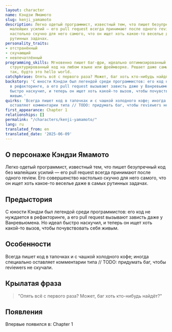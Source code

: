 ```yaml
---
layout: character
name: Кэндзи Ямамото
slug: kenji_yamamoto
description: Легко одетый программист, известный тем, что пишет безупречный код без
  малейших усилий — его pull request всегда принимают после одного review. Его совершенство
  настолько скучно для него самого, что он ищет хоть какое-то веселье даже в самых
  рутинных задачах.
personality_traits:
- отстранённый
- скучающий
- невпечатлённый
programming_skills: Мгновенно пишет баг-фри, идеально оптимизированный и элегантно
  структурированный код на любом языке или фреймворке. Решает даже самые сложные задачи
  так, будто это hello world.
catchphrase: Опять всё с первого раза? Может, баг хоть кто-нибудь найдёт?
backstory: 'С юности Кэндзи был легендой среди программистов: его код не нуждается
  в рефакторинге, а его pull request вызывают зависть даже у Ванревьюмена. Но идеал
  быстро наскучил, и теперь он ищет хоть какой-то вызов, чтобы почувствовать себя
  живым.'
quirks: 'Всегда пишет код в тапочках и с чашкой холодного кофе; иногда специально
  оставляет комментарии типа // TODO: придумать баг, чтобы reviewers не скучали.'
first_appearance: Chapter 1
relationships: []
permalink: "/characters/kenji-yamamoto/"
lang: ru
translated_from: en
translated_date: '2025-06-09'
---
```


## О персонаже Кэндзи Ямамото

Легко одетый программист, известный тем, что пишет безупречный код без малейших усилий — его pull request всегда принимают после одного review. Его совершенство настолько скучно для него самого, что он ищет хоть какое-то веселье даже в самых рутинных задачах.

## Предыстория

С юности Кэндзи был легендой среди программистов: его код не нуждается в рефакторинге, а его pull request вызывают зависть даже у Ванревьюмена. Но идеал быстро наскучил, и теперь он ищет хоть какой-то вызов, чтобы почувствовать себя живым.

## Особенности

Всегда пишет код в тапочках и с чашкой холодного кофе; иногда специально оставляет комментарии типа // TODO: придумать баг, чтобы reviewers не скучали.

## Крылатая фраза

> "Опять всё с первого раза? Может, баг хоть кто-нибудь найдёт?"

## Появления

Впервые появился в: Chapter 1

<!-- Chapter appearances will be tracked automatically -->
